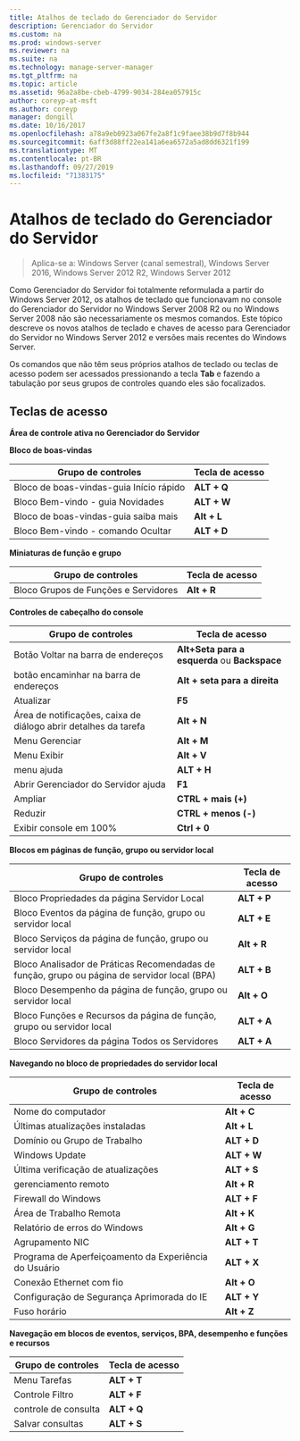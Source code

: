 ```yaml
---
title: Atalhos de teclado do Gerenciador do Servidor
description: Gerenciador do Servidor
ms.custom: na
ms.prod: windows-server
ms.reviewer: na
ms.suite: na
ms.technology: manage-server-manager
ms.tgt_pltfrm: na
ms.topic: article
ms.assetid: 96a2a8be-cbeb-4799-9034-284ea057915c
author: coreyp-at-msft
ms.author: coreyp
manager: dongill
ms.date: 10/16/2017
ms.openlocfilehash: a78a9eb0923a067fe2a8f1c9faee38b9d7f8b944
ms.sourcegitcommit: 6aff3d88ff22ea141a6ea6572a5ad8dd6321f199
ms.translationtype: MT
ms.contentlocale: pt-BR
ms.lasthandoff: 09/27/2019
ms.locfileid: "71383175"
---
```

# <a name="keyboard-shortcuts-for-server-manager"></a>Atalhos de teclado do Gerenciador do Servidor

>Aplica-se a: Windows Server (canal semestral), Windows Server 2016, Windows Server 2012 R2, Windows Server 2012

Como Gerenciador do Servidor foi totalmente reformulada a partir do Windows Server 2012, os atalhos de teclado que funcionavam no console do Gerenciador do Servidor no Windows Server 2008 R2 ou no Windows Server 2008 não são necessariamente os mesmos comandos. Este tópico descreve os novos atalhos de teclado e chaves de acesso para Gerenciador do Servidor no Windows Server 2012 e versões mais recentes do Windows Server.

Os comandos que não têm seus próprios atalhos de teclado ou teclas de acesso podem ser acessados pressionando a tecla **Tab** e fazendo a tabulação por seus grupos de controles quando eles são focalizados.

## <a name="access-keys"></a>Teclas de acesso
**Área de controle ativa no Gerenciador do Servidor**

**Bloco de boas-vindas**

|Grupo de controles|Tecla de acesso|
|---------|-------|
|Bloco de boas-vindas-guia Início rápido|**ALT + Q**|
|Bloco Bem-vindo - guia Novidades|**ALT + W**|
|Bloco de boas-vindas-guia saiba mais|**Alt + L**|
|Bloco Bem-vindo - comando Ocultar|**ALT + D**|

**Miniaturas de função e grupo**

|Grupo de controles|Tecla de acesso|
|---------|-------|
|Bloco Grupos de Funções e Servidores|**Alt + R**|

**Controles de cabeçalho do console**

|Grupo de controles|Tecla de acesso|
|---------|-------|
|Botão Voltar na barra de endereços|**Alt+Seta para a esquerda** ou **Backspace**|
|botão encaminhar na barra de endereços|**Alt + seta para a direita**|
|Atualizar|**F5**|
|Área de notificações, caixa de diálogo abrir detalhes da tarefa|**Alt + N**|
|Menu Gerenciar|**Alt + M**|
|Menu Exibir|**Alt + V**|
|menu ajuda|**ALT + H**|
|Abrir Gerenciador do Servidor ajuda|**F1**|
|Ampliar|**CTRL + mais (+)**|
|Reduzir|**CTRL + menos (-)**|
|Exibir console em 100%|**Ctrl + 0**|

**Blocos em páginas de função, grupo ou servidor local**

|Grupo de controles|Tecla de acesso|
|---------|-------|
|Bloco Propriedades da página Servidor Local|**ALT + P**|
|Bloco Eventos da página de função, grupo ou servidor local|**ALT + E**|
|Bloco Serviços da página de função, grupo ou servidor local|**Alt + R**|
|Bloco Analisador de Práticas Recomendadas de função, grupo ou página de servidor local (BPA)|**ALT + B**|
|Bloco Desempenho da página de função, grupo ou servidor local|**Alt + O**|
|Bloco Funções e Recursos da página de função, grupo ou servidor local|**ALT + A**|
|Bloco Servidores da página Todos os Servidores|**ALT + A**|

**Navegando no bloco de propriedades do servidor local**

|Grupo de controles|Tecla de acesso|
|---------|-------|
|Nome do computador|**Alt + C**|
|Últimas atualizações instaladas|**Alt + L**|
|Domínio ou Grupo de Trabalho|**ALT + D**|
|Windows Update|**ALT + W**|
|Última verificação de atualizações|**ALT + S**|
|gerenciamento remoto|**Alt + R**|
|Firewall do Windows|**ALT + F**|
|Área de Trabalho Remota|**Alt + K**|
|Relatório de erros do Windows|**Alt + G**|
|Agrupamento NIC|**ALT + T**|
|Programa de Aperfeiçoamento da Experiência do Usuário|**ALT + X**|
|Conexão Ethernet com fio|**Alt + O**|
|Configuração de Segurança Aprimorada do IE|**ALT + Y**|
|Fuso horário|**Alt + Z**|

**Navegação em blocos de eventos, serviços, BPA, desempenho e funções e recursos**

|Grupo de controles|Tecla de acesso|
|---------|-------|
|Menu Tarefas|**ALT + T**|
|Controle Filtro|**ALT + F**|
|controle de consulta|**ALT + Q**|
|Salvar consultas|**ALT + S**|
